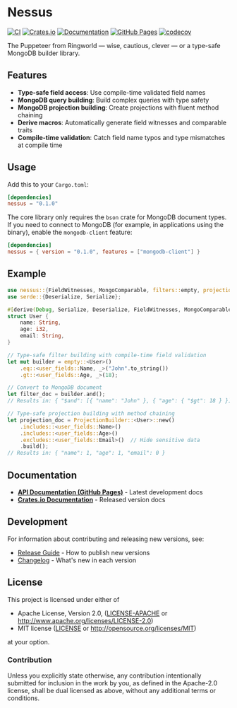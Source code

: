 # Nessus

[![CI](https://github.com/cchantep/nessus/workflows/CI/badge.svg)](https://github.com/cchantep/nessus/actions)
[![Crates.io](https://img.shields.io/crates/v/nessus.svg)](https://crates.io/crates/nessus)
[![Documentation](https://docs.rs/nessus/badge.svg)](https://docs.rs/nessus)
[![GitHub Pages](https://img.shields.io/badge/docs-GitHub%20Pages-blue)](https://cchantep.github.io/nessus/nessus/)
[![codecov](https://codecov.io/gh/cchantep/nessus/branch/master/graph/badge.svg)](https://codecov.io/gh/cchantep/nessus)

The Puppeteer from Ringworld — wise, cautious, clever — or a type-safe MongoDB builder library.

## Features

- **Type-safe field access**: Use compile-time validated field names
- **MongoDB query building**: Build complex queries with type safety
- **MongoDB projection building**: Create projections with fluent method chaining
- **Derive macros**: Automatically generate field witnesses and comparable traits
- **Compile-time validation**: Catch field name typos and type mismatches at compile time

## Usage

Add this to your `Cargo.toml`:

```toml
[dependencies]
nessus = "0.1.0"
```

The core library only requires the `bson` crate for MongoDB document types. If you need to connect to MongoDB (for example, in applications using the binary), enable the `mongodb-client` feature:

```toml
[dependencies]
nessus = { version = "0.1.0", features = ["mongodb-client"] }
```

## Example

```rust
use nessus::{FieldWitnesses, MongoComparable, filters::empty, projection::ProjectionBuilder};
use serde::{Deserialize, Serialize};

#[derive(Debug, Serialize, Deserialize, FieldWitnesses, MongoComparable)]
struct User {
    name: String,
    age: i32,
    email: String,
}

// Type-safe filter building with compile-time field validation
let mut builder = empty::<User>()
    .eq::<user_fields::Name, _>("John".to_string())
    .gt::<user_fields::Age, _>(18);

// Convert to MongoDB document  
let filter_doc = builder.and();
// Results in: { "$and": [{ "name": "John" }, { "age": { "$gt": 18 } }] }

// Type-safe projection building with method chaining
let projection_doc = ProjectionBuilder::<User>::new()
    .includes::<user_fields::Name>()
    .includes::<user_fields::Age>()
    .excludes::<user_fields::Email>()  // Hide sensitive data
    .build();
// Results in: { "name": 1, "age": 1, "email": 0 }
```

## Documentation

- **[API Documentation (GitHub Pages)](https://cchantep.github.io/nessus/nessus/)** - Latest development docs
- **[Crates.io Documentation](https://docs.rs/nessus)** - Released version docs

## Development

For information about contributing and releasing new versions, see:

- [Release Guide](RELEASE.md) - How to publish new versions
- [Changelog](CHANGELOG.md) - What's new in each version

## License

This project is licensed under either of

- Apache License, Version 2.0, ([LICENSE-APACHE](LICENSE-APACHE) or <http://www.apache.org/licenses/LICENSE-2.0>)
- MIT license ([LICENSE](LICENSE) or <http://opensource.org/licenses/MIT>)

at your option.

### Contribution

Unless you explicitly state otherwise, any contribution intentionally submitted for inclusion in the work by you, as defined in the Apache-2.0 license, shall be dual licensed as above, without any additional terms or conditions.
